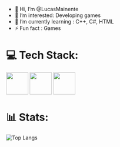 - 👋 Hi, I’m @LucasMainente
- 👀 I’m interested: Developing games
- 🌱 I’m currently learning : C++, C#, HTML
- ⚡ Fun fact : Games

# 💻 Tech Stack:
 <img  height="60" windth="60" src="https://cdn.jsdelivr.net/gh/devicons/devicon/icons/html5/html5-original.svg" />
   <img height="60" windth="60" src="https://cdn.jsdelivr.net/gh/devicons/devicon@latest/icons/css3/css3-original.svg" />
  <img  height="60" windth="60" src="https://cdn3d.iconscout.com/3d/free/thumb/free-c-language-3d-icon-download-in-png-blend-fbx-gltf-file-formats--logo-mobile-developer-programming-pack-logos-icons-5453029.png?f=webp" /> 

# 📊  Stats:

![Top Langs](https://github-readme-stats.vercel.app/api/wakatime?username=Queijodedev&layout=compact)
